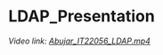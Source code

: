# LDAP_Presentation
*Video link: [Abujar_IT22056_LDAP.mp4](https://drive.google.com/file/d/104oTsunpfi3DEEzrAAe8plvz7qEDABkS/view?usp=sharing)*

